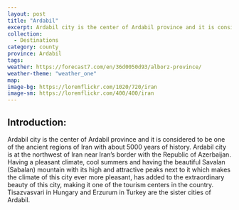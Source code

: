 ```yaml
---
layout: post
title: "Ardabil"
excerpt: Ardabil city is the center of Ardabil province and it is considered to be one of the ancient regions of Iran with about 5000 years of history.
collection:
  - Destinations
category: county
province: Ardabil
tags:
weather: https://forecast7.com/en/36d0050d93/alborz-province/
weather-theme: "weather_one"
map:
image-bg: https://loremflickr.com/1020/720/iran
image-sm: https://loremflickr.com/400/400/iran
---
```

## **Introduction:**

Ardabil city is the center of Ardabil province and it is considered to be one of the ancient regions of Iran with about 5000 years of history. Ardabil city is at the northwest of Iran near Iran’s border with the Republic of Azerbaijan.  Having a pleasant climate, cool summers  and having the beautiful Savalan (Sabalan) mountain with its high and attractive peaks  next to it which makes the climate of this city ever more pleasant, has added to the extraordinary beauty of this city, making it one of the tourism centers in the country. Tisazvasvari in Hungary and Erzurum in Turkey are the sister cities of Ardabil.